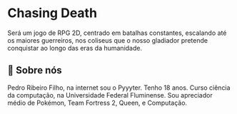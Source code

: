 
# Chasing Death

Será um jogo de RPG 2D, centrado em batalhas constantes, escalando até os maiores guerreiros, nos coliseus que o nosso gladiador pretende conquistar ao longo das eras da humanidade.


## 🚀 Sobre nós
Pedro Ribeiro Filho, na internet sou o Pyyyter. Tenho 18 anos. Curso ciência da computação, na Universidade Federal Fluminense. Sou apreciador médio de Pokémon, Team Fortress 2, Queen, e Computação.


